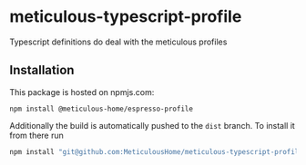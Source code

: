# meticulous-typescript-profile

Typescript definitions do deal with the meticulous profiles

## Installation
This package is hosted on npmjs.com:
```
npm install @meticulous-home/espresso-profile
```


Additionally the build is automatically pushed to the `dist` branch.
To install it from there run

```typescript
npm install "git@github.com:MeticulousHome/meticulous-typescript-profile.git#dist"
```
